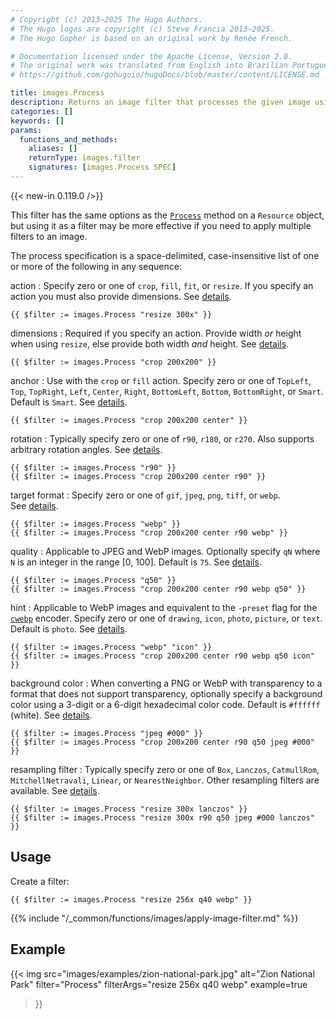 ```yaml
---
# Copyright (c) 2013–2025 The Hugo Authors.
# The Hugo logos are copyright (c) Steve Francia 2013–2025.
# The Hugo Gopher is based on an original work by Renée French.

# Documentation licensed under the Apache License, Version 2.0.
# The original work was translated from English into Brazilian Portuguese.
# https://github.com/gohugoio/hugoDocs/blob/master/content/LICENSE.md

title: images.Process
description: Returns an image filter that processes the given image using the given specification.
categories: []
keywords: []
params:
  functions_and_methods:
    aliases: []
    returnType: images.filter
    signatures: [images.Process SPEC]
---
```


{{< new-in 0.119.0 />}}

This filter has the same options as the [`Process`] method on a `Resource` object, but using it as a filter may be more effective if you need to apply multiple filters to an image.

[`Process`]: /methods/resource/process/

The process specification is a space-delimited, case-insensitive list of one or more of the following in any sequence:

action
: Specify zero or one of `crop`, `fill`, `fit`, or `resize`. If you specify an action you must also provide dimensions. See&nbsp;[details](content-management/image-processing/#image-processing-methods).

```go-html-template
{{ $filter := images.Process "resize 300x" }}
```

dimensions
: Required if you specify an action. Provide width _or_ height when using `resize`, else provide both width _and_ height. See&nbsp;[details](/content-management/image-processing/#dimensions).

```go-html-template
{{ $filter := images.Process "crop 200x200" }}
```

anchor
: Use with the `crop` or `fill` action. Specify zero or one of `TopLeft`, `Top`, `TopRight`, `Left`, `Center`, `Right`, `BottomLeft`, `Bottom`, `BottomRight`, or `Smart`. Default is `Smart`. See&nbsp;[details](/content-management/image-processing/#anchor).

```go-html-template
{{ $filter := images.Process "crop 200x200 center" }}
```

rotation
: Typically specify zero or one of `r90`, `r180`, or `r270`. Also supports arbitrary rotation angles. See&nbsp;[details](/content-management/image-processing/#rotation).

```go-html-template
{{ $filter := images.Process "r90" }}
{{ $filter := images.Process "crop 200x200 center r90" }}
```

target format
: Specify zero or one of `gif`, `jpeg`, `png`, `tiff`, or `webp`. See&nbsp;[details](/content-management/image-processing/#target-format).

```go-html-template
{{ $filter := images.Process "webp" }}
{{ $filter := images.Process "crop 200x200 center r90 webp" }}
```

quality
: Applicable to JPEG and WebP images. Optionally specify `qN` where `N` is an integer in the range [0, 100]. Default is `75`. See&nbsp;[details](/content-management/image-processing/#quality).

```go-html-template
{{ $filter := images.Process "q50" }}
{{ $filter := images.Process "crop 200x200 center r90 webp q50" }}
```

hint
: Applicable to WebP images and equivalent to the `-preset` flag for the [`cwebp`] encoder. Specify zero or one of `drawing`, `icon`, `photo`, `picture`, or `text`. Default is `photo`. See&nbsp;[details](/content-management/image-processing/#hint).

[`cwebp`]: https://developers.google.com/speed/webp/docs/cwebp

```go-html-template
{{ $filter := images.Process "webp" "icon" }}
{{ $filter := images.Process "crop 200x200 center r90 webp q50 icon" }}
```

background color
: When converting a PNG or WebP with transparency to a format that does not support transparency, optionally specify a background color using a 3-digit or a 6-digit hexadecimal color code. Default is `#ffffff` (white). See&nbsp;[details](/content-management/image-processing/#background-color).

```go-html-template
{{ $filter := images.Process "jpeg #000" }}
{{ $filter := images.Process "crop 200x200 center r90 q50 jpeg #000" }}
```

resampling filter
: Typically specify zero or one of `Box`, `Lanczos`, `CatmullRom`, `MitchellNetravali`, `Linear`, or `NearestNeighbor`. Other resampling filters are available. See&nbsp;[details](/content-management/image-processing/#resampling-filter).

```go-html-template
{{ $filter := images.Process "resize 300x lanczos" }}
{{ $filter := images.Process "resize 300x r90 q50 jpeg #000 lanczos" }}
```

## Usage

Create a filter:

```go-html-template
{{ $filter := images.Process "resize 256x q40 webp" }}
```

{{% include "/_common/functions/images/apply-image-filter.md" %}}

## Example

{{< img
  src="images/examples/zion-national-park.jpg"
  alt="Zion National Park"
  filter="Process"
  filterArgs="resize 256x q40 webp"
  example=true
>}}
